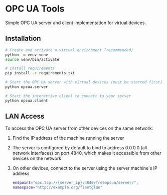 # OPC UA Tools

Simple OPC UA server and client implementation for virtual devices.

## Installation

```bash
# Create and activate a virtual environment (recommended)
python -m venv venv
source venv/bin/activate 

# Install requirements
pip install -r requirements.txt

# Start the OPC UA server with virtual devices (must be started first)
python opcua.server

# Start the interactive client to connect to your server
python opcua.client
```

## LAN Access

To access the OPC UA server from other devices on the same network:

1. Find the IP address of the machine running the server

2. The server is configured by default to bind to address 0.0.0.0 (all network interfaces) on port 4840, which makes it accessible from other devices on the network

3. On other devices, connect to the server using the server machine's IP address
    ```bash
    endpoint="opc.tcp://{server_ip}:4840/freeopcua/server/",
    namespace="http://example.org/fleetglue"
    ```
